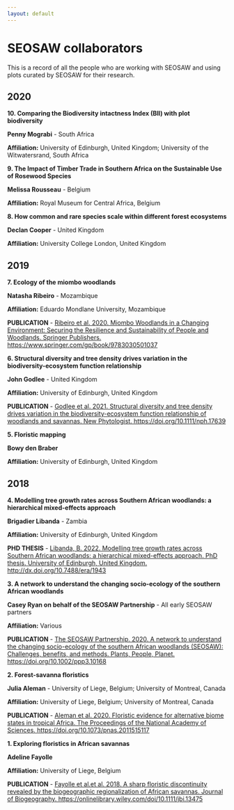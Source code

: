 ```yaml
---
layout: default
---
```



# SEOSAW collaborators

This is a record of all the people who are working with SEOSAW and using plots curated by SEOSAW for their research. 


## 2020

<div class="paper">
<p><strong>10. Comparing the Biodiversity intactness Index (BII) with plot biodiversity</strong></p>
<p><b>Penny Mograbi</b> - South Africa</p>
<p><b>Affiliation:</b> University of Edinburgh, United Kingdom; University of the Witwatersrand, South Africa</p>
</div>

<div class="paper">
<p><strong>9. The Impact of Timber Trade in Southern Africa on the Sustainable Use of Rosewood Species</strong></p>
<p><b>Melissa Rousseau</b> - Belgium</p>
<p><b>Affiliation:</b> Royal Museum for Central Africa, Belgium</p>
</div>

<div class="paper">
<p><strong>8. How common and rare species scale within different forest ecosystems</strong></p>
<p><b>Declan Cooper</b> - United Kingdom</p>
<p><b>Affiliation:</b> University College London, United Kingdom</p>
</div>


## 2019


<div class="paper">
<p><strong>7. Ecology of the miombo woodlands</strong></p>
<p><b>Natasha Ribeiro</b> - Mozambique</p>
<p><b>Affiliation:</b> Eduardo Mondlane University, Mozambique</p>
<p><b>PUBLICATION</b> - <a href="https://www.springer.com/gp/book/9783030501037 " target="_blank">Ribeiro et al. 2020. Miombo Woodlands in a Changing Environment: Securing the Resilience and Sustainability of People and Woodlands. Springer Publishers. https://www.springer.com/gp/book/9783030501037</a></p>
</div>

<div class="paper">
<p><strong>6. Structural diversity and tree density drives variation in the biodiversity-ecosystem function relationship</strong></p>
<p><b>John Godlee</b> - United Kingdom</p>
<p><b>Affiliation:</b> University of Edinburgh, United Kingdom </p>
<p><b>PUBLICATION</b> - <a href="https://doi.org/10.1111/nph.17639" target="_blank">Godlee et al. 2021. Structural diversity and tree density drives variation in the biodiversity-ecosystem function relationship of woodlands and savannas. New Phytologist. https://doi.org/10.1111/nph.17639</a></p>
</div>

<div class="paper">
<p><strong>5. Floristic mapping </strong></p>
<p><b>Bowy den Braber</b></p>
<p><b>Affiliation:</b> University of Edinburgh, United Kingdom</p>
</div>

## 2018


<div class="paper">
<p><strong>4. Modelling tree growth rates across Southern African woodlands: a hierarchical mixed-effects approach</strong></p>
<p><b>Brigadier Libanda</b> - Zambia</p>
<p><b>Affiliation:</b> University of Edinburgh, United Kingdom</p>
<p><b>PHD THESIS</b> - <a href="http://dx.doi.org/10.7488/era/1943" target="_blank">Libanda, B. 2022. Modelling tree growth rates across Southern African woodlands: a hierarchical mixed-effects approach. PhD thesis. University of Edinburgh, United Kingdom. http://dx.doi.org/10.7488/era/1943</a></p>
</div>

<div class="paper">
<p><strong>3. A network to understand the changing socio-ecology of the southern African woodlands</strong></p>
<p><b>Casey Ryan on behalf of the SEOSAW Partnership</b> - All early SEOSAW partners</p>
<p><b>Affiliation:</b> Various</p>
<p><b>PUBLICATION</b> - <a href="https://nph.onlinelibrary.wiley.com/doi/10.1002/ppp3.10168" target="_blank">The SEOSAW Partnership. 2020. A network to understand the changing socio-ecology of the southern African woodlands (SEOSAW): Challenges, benefits, and methods. Plants, People, Planet. https://doi.org/10.1002/ppp3.10168</a></p>
</div>

<div class="paper">
<p><strong>2. Forest-savanna floristics</strong></p>
<p><b>Julia Aleman</b> - University of Liege, Belgium; University of Montreal, Canada</p>
<p><b>Affiliation:</b> University of Liege, Belgium; University of Montreal, Canada</p>
<p><b>PUBLICATION</b> - <a href="https://doi.org/10.1073/pnas.2011515117" target="_blank">Aleman et al. 2020. Floristic evidence for alternative biome states in tropical Africa. The Proceedings of the National Academy of Sciences. https://doi.org/10.1073/pnas.2011515117</a></p>
</div>

<div class="paper">
<p><strong>1. Exploring floristics in African savannas</strong></p>
<p><b>Adeline Fayolle</b></p>
<p><b>Affiliation:</b> University of Liege, Belgium</p>
<p><b>PUBLICATION</b> - <a href="https://onlinelibrary.wiley.com/doi/10.1111/jbi.13475" target="_blank">Fayolle et al.et al. 2018. A sharp floristic discontinuity revealed by the biogeographic regionalization of African savannas. Journal of Biogeography. https://onlinelibrary.wiley.com/doi/10.1111/jbi.13475</a></p>
</div>

